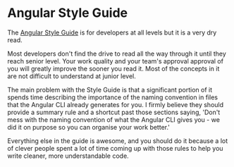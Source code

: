 # Angular Style Guide

The [Angular Style Guide](https://angular.io/guide/styleguide) is for developers at all levels but it is a very dry read.

Most developers don't find the drive to read all the way through it until they reach senior level. Your work quality and your team's approval approval of you will greatly improve the sooner you read it. Most of the concepts in it are not difficult to understand at junior level.

The main problem with the Style Guide is that a significant portion of it spends time describing the importance of the naming convention in files that the Angular CLI already generates for you. I firmly believe they should provide a summary rule and a shortcut past those sections saying, 'Don't mess with the naming convention of what the Angular CLI gives you - we did it on purpose so you can organise your work better.'

Everything else in the guide is awesome, and you should do it because a lot of clever people spent a lot of time coming up with those rules to help you write cleaner, more understandable code.
